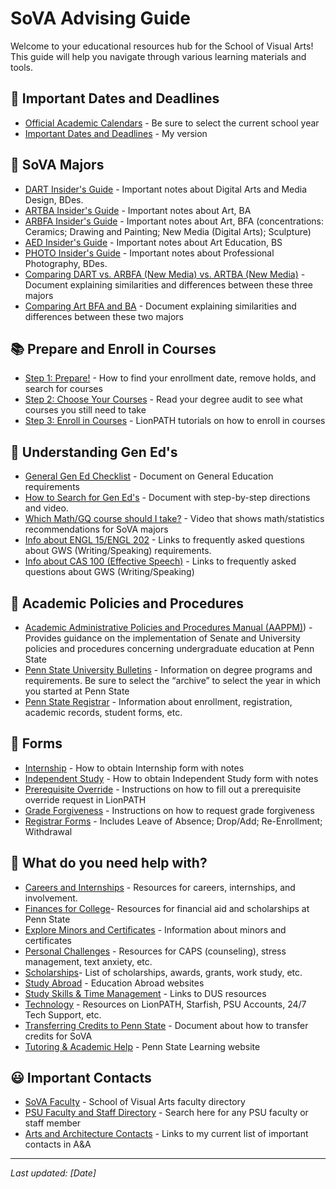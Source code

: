 # SoVA Advising Guide

Welcome to your educational resources hub for the School of Visual Arts! This guide will help you navigate through various learning materials and tools.

## 📅 Important Dates and Deadlines

- [Official Academic Calendars](https://www.registrar.psu.edu/academic-calendars/) - Be sure to select the current school year
- [Important Dates and Deadlines](https://pennstateoffice365-my.sharepoint.com/:w:/g/personal/ect113_psu_edu/EdCVJvE_sw9MpB_crNTzxKUBcCokanQQqJsa7Y0crTYN8A?e=aG7hxJ) - My version

## 🎨 SoVA Majors

- [DART Insider's Guide](https://pennstateoffice365-my.sharepoint.com/:w:/r/personal/ect113_psu_edu/_layouts/15/Doc.aspx?sourcedoc=%7BFF7DCE72-168D-43C6-8FBD-87A510E40065%7D&file=DART%20Insider%27s%20Guide.docx&action=default&mobileredirect=true) - Important notes about Digital Arts and Media Design, BDes.
- [ARTBA Insider's Guide](https://pennstateoffice365-my.sharepoint.com/:w:/r/personal/ect113_psu_edu/_layouts/15/Doc.aspx?sourcedoc=%7B09BA1782-8483-4C09-AE26-56A1663443F7%7D&file=ARTBA%20Insider%27s%20Guide.docx&action=default&mobileredirect=true) - Important notes about Art, BA
- [ARBFA Insider's Guide](https://pennstateoffice365-my.sharepoint.com/:w:/r/personal/ect113_psu_edu/_layouts/15/Doc.aspx?sourcedoc=%7B134691B2-454C-466B-97B1-636CAFE617BF%7D&file=ARBFA%20Insider%27s%20Guide.docx&action=default&mobileredirect=true) - Important notes about Art, BFA (concentrations: Ceramics; Drawing and Painting; New Media (Digital Arts); Sculpture)
- [AED Insider's Guide](https://pennstateoffice365-my.sharepoint.com/:w:/r/personal/ect113_psu_edu/_layouts/15/Doc.aspx?sourcedoc=%7BAB6058D9-245F-4578-B14D-A81834233DDD%7D&file=AED%20Advising%20Insider%27s%20Guide.docx&action=default&mobileredirect=true) - Important notes about Art Education, BS
- [PHOTO Insider's Guide](https://pennstateoffice365-my.sharepoint.com/:w:/r/personal/ect113_psu_edu/_layouts/15/Doc.aspx?sourcedoc=%7BF030B551-F2BE-4164-9AFD-EE713D2532AB%7D&file=PHOTO%20Insider%27s%20Guide.docx&action=default&mobileredirect=true) - Important notes about Professional Photography, BDes.
- [Comparing DART vs. ARBFA (New Media) vs. ARTBA (New Media)](https://pennstateoffice365-my.sharepoint.com/:w:/g/personal/ect113_psu_edu/ERxk7i5f_VxAh2bLFdbnydIBR_R-c_VlWY_9-TupokgIiQ?e=laHjCI) - Document explaining similarities and differences between these three majors
- [Comparing Art BFA and BA](https://pennstateoffice365-my.sharepoint.com/:w:/g/personal/ect113_psu_edu/EXsbHwL0s6pJgu7vUGsH0zkBEDwS6R6Nar11FsaOqBOM4g?e=eHC6QG) - Document explaining similarities and differences between these two majors

## 📚 Prepare and Enroll in Courses

- [Step 1: Prepare!](https://pennstateoffice365-my.sharepoint.com/:w:/g/personal/ect113_psu_edu/ES5s-5bUzt5NgpgXNNonb7UBoiFLoTdrzlIS6mbfhF97VQ?e=XswOzS) - How to find your enrollment date, remove holds, and search for courses
- [Step 2: Choose Your Courses](https://pennstateoffice365-my.sharepoint.com/:w:/g/personal/ect113_psu_edu/ESbh8xRzSJ1CtfEGwYO5H0ABu08vKwhnHIibSd-R2P3xBg?e=tmOAW0) - Read your degree audit to see what courses you still need to take
- [Step 3: Enroll in Courses](https://pennstateoffice365-my.sharepoint.com/:w:/g/personal/ect113_psu_edu/EbeRG7lC6_VLqBExEXJdRl8BK7ROl9kZ3rQWxRWCsAoOow?e=elLgpA) - LionPATH tutorials on how to enroll in courses

## 📘 Understanding Gen Ed's

- [General Gen Ed Checklist](https://pennstateoffice365-my.sharepoint.com/:w:/g/personal/ect113_psu_edu/EcMvB67j6VhModdf34KeF1gBuy_YurOhW_pStFRR2Oi7JQ?e=lXrwen) - Document on General Education requirements
- [How to Search for Gen Ed's](https://pennstateoffice365-my.sharepoint.com/:w:/g/personal/ect113_psu_edu/ETpBLsIIRv9LtW3-nVo4W70BEexLsXQy3QPyiwYyojzzRQ?e=lyHkMe) - Document with step-by-step directions and video.
- [Which Math/GQ course should I take?](https://www.youtube.com/watch?v=ZK4q6fajKmk) - Video that shows math/statistics recommendations for SoVA majors
- [Info about ENGL 15/ENGL 202](https://www.pwr.psu.edu/courses/) - Links to frequently asked questions about GWS (Writing/Speaking) requirements.
- [Info about CAS 100 (Effective Speech)](https://cas.la.psu.edu/undergraduate/cas-100-faq/) - Links to frequently asked questions about GWS (Writing/Speaking)

## 📖 Academic Policies and Procedures

- [Academic Administrative Policies and Procedures Manual (AAPPM)](https://aappm.psu.edu/)) - Provides guidance on the implementation of Senate and University policies and procedures concerning undergraduate education at Penn State
- [Penn State University Bulletins](https://bulletins.psu.edu/) - Information on degree programs and requirements. Be sure to select the “archive” to select the year in which you started at Penn State
- [Penn State Registrar](https://registrar.psu.edu/) - Information about enrollment, registration, academic records, student forms, etc.

## 📝 Forms

- [Internship](https://pennstateoffice365-my.sharepoint.com/:w:/g/personal/ect113_psu_edu/EaUQtmKfQJ9DlHvKCrankzoB0O8q8Exlhf-0B4FcXVzMcQ?e=IpCEgc) - How to obtain Internship form with notes
- [Independent Study](https://pennstateoffice365-my.sharepoint.com/:w:/g/personal/ect113_psu_edu/ERzHyXWdQrlCjoxFxzCWHhQBsmx9pjRnU2sRjhEetSfJaA?e=qR6xBQ) - How to obtain Independent Study form with notes
- [Prerequisite Override](https://pennstateoffice365-my.sharepoint.com/:w:/g/personal/ect113_psu_edu/EWLew8QYq_FGmZbi059XF7UBXbqf6tY2nAIVTwWW1Wvc1A?e=KeMHkj) - Instructions on how to fill out a prerequisite override request in LionPATH
- [Grade Forgiveness](https://www.registrar.psu.edu/grades/grade-forgiveness.cfm) - Instructions on how to request grade forgiveness
- [Registrar Forms](https://www.registrar.psu.edu/student-forms/) - Includes Leave of Absence; Drop/Add; Re-Enrollment; Withdrawal

## 🌼 What do you need help with?

- [Careers and Internships](https://pennstateoffice365-my.sharepoint.com/:w:/g/personal/ect113_psu_edu/EXM3C-W4smRBu7uNeF5jYOgBTbSoPA1-asS9g0At4GJw0Q?e=e9b6Zv) - Resources for careers, internships, and involvement.
- [Finances for College](https://dus.psu.edu/dusuccess/finances-college)- Resources for financial aid and scholarships at Penn State
- [Explore Minors and Certificates](https://pennstateoffice365-my.sharepoint.com/:w:/g/personal/ect113_psu_edu/EZFTGh_FJx5KsGu5fMZbSy8BILTAKDyQBvPPIv-jrZuogw?e=C3q7iO) - Information about minors and certificates
- [Personal Challenges](https://dus.psu.edu/dusuccess/personal-issues) - Resources for CAPS (counseling), stress management, text anxiety, etc.
- [Scholarships](https://pennstateoffice365-my.sharepoint.com/:w:/g/personal/ect113_psu_edu/ETpElDx--dpAg_JE3m6JJHcB30ENY6hyZyaO40D_DMEkqw?e=4zo57z)- List of scholarships, awards, grants, work study, etc.
- [Study Abroad](https://pennstateoffice365-my.sharepoint.com/:w:/g/personal/ect113_psu_edu/EWmzu4u-jAxFjzHkRirvenQB1x6UUE1ad_h3qUZ2nzoJQw?e=CotByT) - Education Abroad websites
- [Study Skills & Time Management](https://dus.psu.edu/dusuccess/study-skills-time-management) - Links to DUS resources
- [Technology](https://dus.psu.edu/dusuccess/technology) - Resources on LionPATH, Starfish, PSU Accounts, 24/7 Tech Support, etc.
- [Transferring Credits to Penn State](https://pennstateoffice365-my.sharepoint.com/:w:/g/personal/ect113_psu_edu/Ec39KnMbLyJCuP--EppN028B4yiU5HJ-EzoTv1lh3_9Rag?e=zUY5Gt) - Document about how to transfer credits for SoVA
- [Tutoring & Academic Help](https://pennstatelearning.psu.edu/) - Penn State Learning website

## 😃 Important Contacts

- [SoVA Faculty](https://arts.psu.edu/directory/faculty?entryId=362897&componentId=362899&category%5Bschool-unit%5D=school-of-visual-arts&search=#channel-listing-362899) - School of Visual Arts faculty directory
- [PSU Faculty and Staff Directory](https://directory.psu.edu/) - Search here for any PSU faculty or staff member
- [Arts and Architecture Contacts](https://pennstateoffice365-my.sharepoint.com/:w:/g/personal/ect113_psu_edu/EUUTV2UiiEJJmUEgmSCfMvwBlNW8lqbGzepzw61-_bG8Wg?e=ARa9BM) - Links to my current list of important contacts in A&A

---

*Last updated: [Date]*
